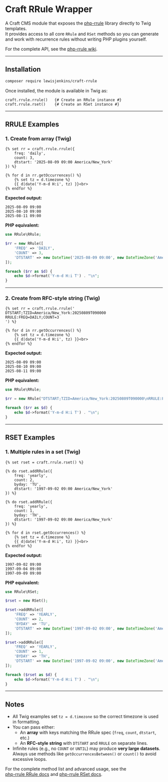 # Craft RRule Wrapper

A Craft CMS module that exposes the [php-rrule](https://github.com/rlanvin/php-rrule) library directly to Twig templates.  
It provides access to all core `RRule` and `RSet` methods so you can generate and work with recurrence rules without writing PHP plugins yourself.

For the complete API, see the [php-rrule wiki](https://github.com/rlanvin/php-rrule/wiki).

---

## Installation

```bash
composer require lewisjenkins/craft-rrule
```

Once installed, the module is available in Twig as:

```twig
craft.rrule.rrule()   {# Create an RRule instance #}
craft.rrule.rset()    {# Create an RSet instance #}
```

---

## RRULE Examples

### 1. Create from array (Twig)
```twig
{% set rr = craft.rrule.rrule({
    freq: 'daily',
    count: 3,
    dtstart: '2025-08-09 09:00 America/New_York'
}) %}

{% for d in rr.getOccurrences() %}
    {% set tz = d.timezone %}
    {{ d|date('Y-m-d H:i', tz) }}<br>
{% endfor %}
```
**Expected output:**
```
2025-08-09 09:00
2025-08-10 09:00
2025-08-11 09:00
```

**PHP equivalent:**
```php
use RRule\RRule;

$rr = new RRule([
    'FREQ' => 'DAILY',
    'COUNT' => 3,
    'DTSTART' => new DateTime('2025-08-09 09:00', new DateTimeZone('America/New_York')),
]);

foreach ($rr as $d) {
    echo $d->format('Y-m-d H:i T') . "\n";
}
```

---

### 2. Create from RFC-style string (Twig)
```twig
{% set rr = craft.rrule.rrule('
DTSTART;TZID=America/New_York:20250809T090000
RRULE:FREQ=DAILY;COUNT=3
') %}

{% for d in rr.getOccurrences() %}
    {% set tz = d.timezone %}
    {{ d|date('Y-m-d H:i', tz) }}<br>
{% endfor %}
```
**Expected output:**
```
2025-08-09 09:00
2025-08-10 09:00
2025-08-11 09:00
```

**PHP equivalent:**
```php
use RRule\RRule;

$rr = new RRule("DTSTART;TZID=America/New_York:20250809T090000\nRRULE:FREQ=DAILY;COUNT=3");

foreach ($rr as $d) {
    echo $d->format('Y-m-d H:i T') . "\n";
}
```

---

## RSET Examples

### 1. Multiple rules in a set (Twig)
```twig
{% set rset = craft.rrule.rset() %}

{% do rset.addRRule({
    freq: 'yearly',
    count: 2,
    byday: 'TU',
    dtstart: '1997-09-02 09:00 America/New_York'
}) %}

{% do rset.addRRule({
    freq: 'yearly',
    count: 1,
    byday: 'TH',
    dtstart: '1997-09-02 09:00 America/New_York'
}) %}

{% for d in rset.getOccurrences() %}
    {% set tz = d.timezone %}
    {{ d|date('Y-m-d H:i', tz) }}<br>
{% endfor %}
```
**Expected output:**
```
1997-09-02 09:00
1997-09-04 09:00
1997-09-09 09:00
```

**PHP equivalent:**
```php
use RRule\RSet;

$rset = new RSet();

$rset->addRRule([
    'FREQ' => 'YEARLY',
    'COUNT' => 2,
    'BYDAY' => 'TU',
    'DTSTART' => new DateTime('1997-09-02 09:00', new DateTimeZone('America/New_York')),
]);

$rset->addRRule([
    'FREQ' => 'YEARLY',
    'COUNT' => 1,
    'BYDAY' => 'TH',
    'DTSTART' => new DateTime('1997-09-02 09:00', new DateTimeZone('America/New_York')),
]);

foreach ($rset as $d) {
    echo $d->format('Y-m-d H:i T') . "\n";
}
```

---

## Notes
- All Twig examples set `tz = d.timezone` so the correct timezone is used in formatting.  
- You can pass either:
  - An **array** with keys matching the RRule spec (`freq`, `count`, `dtstart`, etc.)  
  - An **RFC-style string** with `DTSTART` and `RRULE` on separate lines.  
- Infinite rules (e.g., no `COUNT` or `UNTIL`) may produce **very large datasets**. Always use methods like `getOccurrencesBetween()` or `count()` to avoid excessive loops.

For the complete method list and advanced usage, see the  
[php-rrule RRule docs](https://github.com/rlanvin/php-rrule/wiki/RRule) and [php-rrule RSet docs](https://github.com/rlanvin/php-rrule/wiki/RSet).
